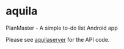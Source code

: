 # aquila
PlanMaster - A simple to-do list Android app

Please see [aquilaserver](https://github.com/ctjong/aquilaserver) for the API code.
